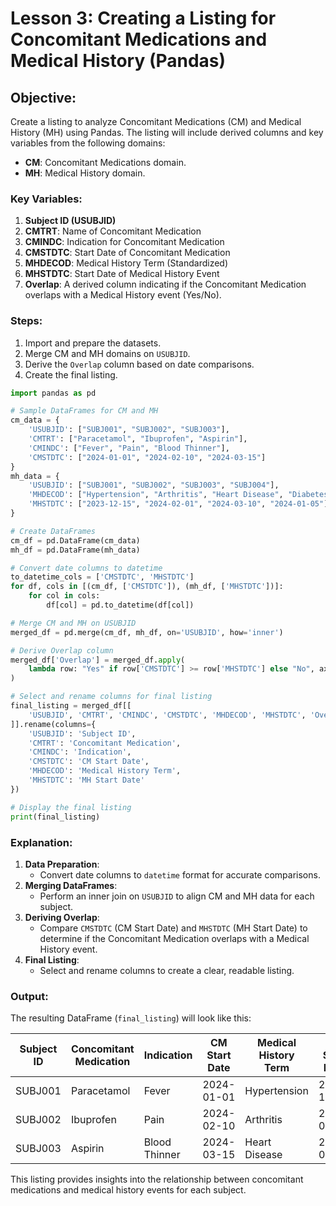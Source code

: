 # Lesson 3: Creating a Listing for Concomitant Medications and Medical History (Pandas)

## Objective:
Create a listing to analyze Concomitant Medications (CM) and Medical History (MH) using Pandas. The listing will include derived columns and key variables from the following domains:
- **CM**: Concomitant Medications domain.
- **MH**: Medical History domain.

### Key Variables:
1. **Subject ID (USUBJID)**
2. **CMTRT**: Name of Concomitant Medication
3. **CMINDC**: Indication for Concomitant Medication
4. **CMSTDTC**: Start Date of Concomitant Medication
5. **MHDECOD**: Medical History Term (Standardized)
6. **MHSTDTC**: Start Date of Medical History Event
7. **Overlap**: A derived column indicating if the Concomitant Medication overlaps with a Medical History event (Yes/No).

### Steps:
1. Import and prepare the datasets.
2. Merge CM and MH domains on `USUBJID`.
3. Derive the `Overlap` column based on date comparisons.
4. Create the final listing.

```python
import pandas as pd

# Sample DataFrames for CM and MH
cm_data = {
    'USUBJID': ["SUBJ001", "SUBJ002", "SUBJ003"],
    'CMTRT': ["Paracetamol", "Ibuprofen", "Aspirin"],
    'CMINDC': ["Fever", "Pain", "Blood Thinner"],
    'CMSTDTC': ["2024-01-01", "2024-02-10", "2024-03-15"]
}
mh_data = {
    'USUBJID': ["SUBJ001", "SUBJ002", "SUBJ003", "SUBJ004"],
    'MHDECOD': ["Hypertension", "Arthritis", "Heart Disease", "Diabetes"],
    'MHSTDTC': ["2023-12-15", "2024-02-01", "2024-03-10", "2024-01-05"]
}

# Create DataFrames
cm_df = pd.DataFrame(cm_data)
mh_df = pd.DataFrame(mh_data)

# Convert date columns to datetime
to_datetime_cols = ['CMSTDTC', 'MHSTDTC']
for df, cols in [(cm_df, ['CMSTDTC']), (mh_df, ['MHSTDTC'])]:
    for col in cols:
        df[col] = pd.to_datetime(df[col])

# Merge CM and MH on USUBJID
merged_df = pd.merge(cm_df, mh_df, on='USUBJID', how='inner')

# Derive Overlap column
merged_df['Overlap'] = merged_df.apply(
    lambda row: "Yes" if row['CMSTDTC'] >= row['MHSTDTC'] else "No", axis=1
)

# Select and rename columns for final listing
final_listing = merged_df[[
    'USUBJID', 'CMTRT', 'CMINDC', 'CMSTDTC', 'MHDECOD', 'MHSTDTC', 'Overlap'
]].rename(columns={
    'USUBJID': 'Subject ID',
    'CMTRT': 'Concomitant Medication',
    'CMINDC': 'Indication',
    'CMSTDTC': 'CM Start Date',
    'MHDECOD': 'Medical History Term',
    'MHSTDTC': 'MH Start Date'
})

# Display the final listing
print(final_listing)
```

### Explanation:
1. **Data Preparation**:
   - Convert date columns to `datetime` format for accurate comparisons.
2. **Merging DataFrames**:
   - Perform an inner join on `USUBJID` to align CM and MH data for each subject.
3. **Deriving Overlap**:
   - Compare `CMSTDTC` (CM Start Date) and `MHSTDTC` (MH Start Date) to determine if the Concomitant Medication overlaps with a Medical History event.
4. **Final Listing**:
   - Select and rename columns to create a clear, readable listing.

### Output:
The resulting DataFrame (`final_listing`) will look like this:

| Subject ID | Concomitant Medication | Indication   | CM Start Date | Medical History Term | MH Start Date | Overlap |
|------------|-------------------------|--------------|---------------|-----------------------|---------------|---------|
| SUBJ001    | Paracetamol            | Fever        | 2024-01-01    | Hypertension         | 2023-12-15    | Yes     |
| SUBJ002    | Ibuprofen              | Pain         | 2024-02-10    | Arthritis            | 2024-02-01    | Yes     |
| SUBJ003    | Aspirin                | Blood Thinner| 2024-03-15    | Heart Disease        | 2024-03-10    | Yes     |

This listing provides insights into the relationship between concomitant medications and medical history events for each subject.
